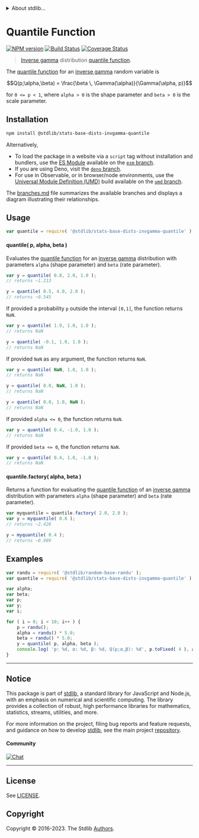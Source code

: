 <!--

@license Apache-2.0

Copyright (c) 2018 The Stdlib Authors.

Licensed under the Apache License, Version 2.0 (the "License");
you may not use this file except in compliance with the License.
You may obtain a copy of the License at

   http://www.apache.org/licenses/LICENSE-2.0

Unless required by applicable law or agreed to in writing, software
distributed under the License is distributed on an "AS IS" BASIS,
WITHOUT WARRANTIES OR CONDITIONS OF ANY KIND, either express or implied.
See the License for the specific language governing permissions and
limitations under the License.

-->


<details>
  <summary>
    About stdlib...
  </summary>
  <p>We believe in a future in which the web is a preferred environment for numerical computation. To help realize this future, we've built stdlib. stdlib is a standard library, with an emphasis on numerical and scientific computation, written in JavaScript (and C) for execution in browsers and in Node.js.</p>
  <p>The library is fully decomposable, being architected in such a way that you can swap out and mix and match APIs and functionality to cater to your exact preferences and use cases.</p>
  <p>When you use stdlib, you can be absolutely certain that you are using the most thorough, rigorous, well-written, studied, documented, tested, measured, and high-quality code out there.</p>
  <p>To join us in bringing numerical computing to the web, get started by checking us out on <a href="https://github.com/stdlib-js/stdlib">GitHub</a>, and please consider <a href="https://opencollective.com/stdlib">financially supporting stdlib</a>. We greatly appreciate your continued support!</p>
</details>

# Quantile Function

[![NPM version][npm-image]][npm-url] [![Build Status][test-image]][test-url] [![Coverage Status][coverage-image]][coverage-url] <!-- [![dependencies][dependencies-image]][dependencies-url] -->

> [Inverse gamma][inverse-gamma] distribution [quantile function][quantile-function].

<section class="intro">

The [quantile function][quantile-function] for an [inverse gamma][inverse-gamma] random variable is

<!-- <equation class="equation" label="eq:invgamma_quantile_function" align="center" raw="Q(p;\alpha,\beta) = \frac{\beta \, \Gamma(\alpha)}{\Gamma(\alpha, p)}" alt="Quantile function for an inverse gamma distribution."> -->

```math
Q(p;\alpha,\beta) = \frac{\beta \, \Gamma(\alpha)}{\Gamma(\alpha, p)}
```

<!-- <div class="equation" align="center" data-raw-text="Q(p;\alpha,\beta) = \frac{\beta \, \Gamma(\alpha)}{\Gamma(\alpha, p)}" data-equation="eq:invgamma_quantile_function">
    <img src="https://cdn.jsdelivr.net/gh/stdlib-js/stdlib@51534079fef45e990850102147e8945fb023d1d0/lib/node_modules/@stdlib/stats/base/dists/invgamma/quantile/docs/img/equation_invgamma_quantile_function.svg" alt="Quantile function for an inverse gamma distribution.">
    <br>
</div> -->

<!-- </equation> -->

for `0 <= p < 1`, where `alpha > 0` is the shape parameter and `beta > 0` is the scale parameter.

</section>

<!-- /.intro -->

<section class="installation">

## Installation

```bash
npm install @stdlib/stats-base-dists-invgamma-quantile
```

Alternatively,

-   To load the package in a website via a `script` tag without installation and bundlers, use the [ES Module][es-module] available on the [`esm` branch][esm-url].
-   If you are using Deno, visit the [`deno` branch][deno-url].
-   For use in Observable, or in browser/node environments, use the [Universal Module Definition (UMD)][umd] build available on the [`umd` branch][umd-url].

The [branches.md][branches-url] file summarizes the available branches and displays a diagram illustrating their relationships.

</section>

<section class="usage">

## Usage

```javascript
var quantile = require( '@stdlib/stats-base-dists-invgamma-quantile' );
```

#### quantile( p, alpha, beta )

Evaluates the [quantile function][quantile-function] for an [inverse gamma][inverse-gamma] distribution with parameters `alpha` (shape parameter) and `beta` (rate parameter).

```javascript
var y = quantile( 0.8, 2.0, 1.0 );
// returns ~1.213

y = quantile( 0.5, 4.0, 2.0 );
// returns ~0.545
```

If provided a probability `p` outside the interval `[0,1]`, the function returns `NaN`.

```javascript
var y = quantile( 1.9, 1.0, 1.0 );
// returns NaN

y = quantile( -0.1, 1.0, 1.0 );
// returns NaN
```

If provided `NaN` as any argument, the function returns `NaN`.

```javascript
var y = quantile( NaN, 1.0, 1.0 );
// returns NaN

y = quantile( 0.0, NaN, 1.0 );
// returns NaN

y = quantile( 0.0, 1.0, NaN );
// returns NaN
```

If provided `alpha <= 0`, the function returns `NaN`.

```javascript
var y = quantile( 0.4, -1.0, 1.0 );
// returns NaN
```

If provided `beta <= 0`, the function returns `NaN`.

```javascript
var y = quantile( 0.4, 1.0, -1.0 );
// returns NaN
```

#### quantile.factory( alpha, beta )

Returns a function for evaluating the [quantile function][quantile-function] of an [inverse gamma][inverse-gamma] distribution with parameters `alpha` (shape parameter) and `beta` (rate parameter).

```javascript
var myquantile = quantile.factory( 2.0, 2.0 );
var y = myquantile( 0.8 );
// returns ~2.426

y = myquantile( 0.4 );
// returns ~0.989
```

</section>

<!-- /.usage -->

<section class="examples">

## Examples

<!-- eslint no-undef: "error" -->

```javascript
var randu = require( '@stdlib/random-base-randu' );
var quantile = require( '@stdlib/stats-base-dists-invgamma-quantile' );

var alpha;
var beta;
var p;
var y;
var i;

for ( i = 0; i < 10; i++ ) {
    p = randu();
    alpha = randu() * 5.0;
    beta = randu() * 5.0;
    y = quantile( p, alpha, beta );
    console.log( 'p: %d, α: %d, β: %d, Q(p;α,β): %d', p.toFixed( 4 ), alpha.toFixed( 4 ), beta.toFixed( 4 ), y.toFixed( 4 ) );
}
```

</section>

<!-- /.examples -->

<!-- Section for related `stdlib` packages. Do not manually edit this section, as it is automatically populated. -->

<section class="related">

</section>

<!-- /.related -->

<!-- Section for all links. Make sure to keep an empty line after the `section` element and another before the `/section` close. -->


<section class="main-repo" >

* * *

## Notice

This package is part of [stdlib][stdlib], a standard library for JavaScript and Node.js, with an emphasis on numerical and scientific computing. The library provides a collection of robust, high performance libraries for mathematics, statistics, streams, utilities, and more.

For more information on the project, filing bug reports and feature requests, and guidance on how to develop [stdlib][stdlib], see the main project [repository][stdlib].

#### Community

[![Chat][chat-image]][chat-url]

---

## License

See [LICENSE][stdlib-license].


## Copyright

Copyright &copy; 2016-2023. The Stdlib [Authors][stdlib-authors].

</section>

<!-- /.stdlib -->

<!-- Section for all links. Make sure to keep an empty line after the `section` element and another before the `/section` close. -->

<section class="links">

[npm-image]: http://img.shields.io/npm/v/@stdlib/stats-base-dists-invgamma-quantile.svg
[npm-url]: https://npmjs.org/package/@stdlib/stats-base-dists-invgamma-quantile

[test-image]: https://github.com/stdlib-js/stats-base-dists-invgamma-quantile/actions/workflows/test.yml/badge.svg?branch=v0.1.0
[test-url]: https://github.com/stdlib-js/stats-base-dists-invgamma-quantile/actions/workflows/test.yml?query=branch:v0.1.0

[coverage-image]: https://img.shields.io/codecov/c/github/stdlib-js/stats-base-dists-invgamma-quantile/main.svg
[coverage-url]: https://codecov.io/github/stdlib-js/stats-base-dists-invgamma-quantile?branch=main

<!--

[dependencies-image]: https://img.shields.io/david/stdlib-js/stats-base-dists-invgamma-quantile.svg
[dependencies-url]: https://david-dm.org/stdlib-js/stats-base-dists-invgamma-quantile/main

-->

[chat-image]: https://img.shields.io/gitter/room/stdlib-js/stdlib.svg
[chat-url]: https://app.gitter.im/#/room/#stdlib-js_stdlib:gitter.im

[stdlib]: https://github.com/stdlib-js/stdlib

[stdlib-authors]: https://github.com/stdlib-js/stdlib/graphs/contributors

[umd]: https://github.com/umdjs/umd
[es-module]: https://developer.mozilla.org/en-US/docs/Web/JavaScript/Guide/Modules

[deno-url]: https://github.com/stdlib-js/stats-base-dists-invgamma-quantile/tree/deno
[umd-url]: https://github.com/stdlib-js/stats-base-dists-invgamma-quantile/tree/umd
[esm-url]: https://github.com/stdlib-js/stats-base-dists-invgamma-quantile/tree/esm
[branches-url]: https://github.com/stdlib-js/stats-base-dists-invgamma-quantile/blob/main/branches.md

[stdlib-license]: https://raw.githubusercontent.com/stdlib-js/stats-base-dists-invgamma-quantile/main/LICENSE

[inverse-gamma]: https://en.wikipedia.org/wiki/Inverse-gamma_distribution

[quantile-function]: https://en.wikipedia.org/wiki/Quantile_function

</section>

<!-- /.links -->
